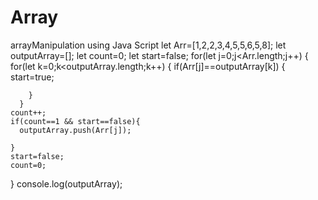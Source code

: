# Array
arrayManipulation using Java Script
let Arr=[1,2,2,3,4,5,5,6,5,8];
let outputArray=[];
let count=0;
let start=false;
for(let j=0;j<Arr.length;j++)
  {
    for(let k=0;k<outputArray.length;k++)
      {
        if(Arr[j]==outputArray[k])
        {
          start=true;
          
        }
      }
    count++;
    if(count==1 && start==false){
      outputArray.push(Arr[j]);
      
    }
    start=false;
    count=0;
  }
console.log(outputArray);
